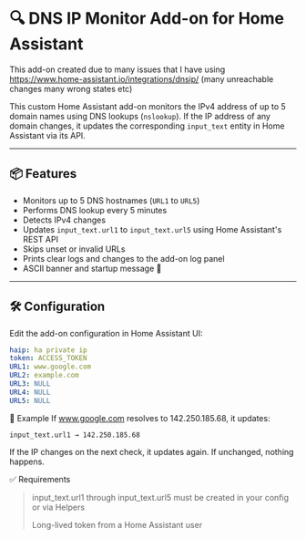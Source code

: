 

# 🔍 DNS IP Monitor Add-on for Home Assistant

This add-on created due to many issues that I have using https://www.home-assistant.io/integrations/dnsip/ (many unreachable changes many wrong states etc)

This custom Home Assistant add-on monitors the IPv4 address of up to 5 domain names using DNS lookups (`nslookup`). If the IP address of any domain changes, it updates the corresponding `input_text` entity in Home Assistant via its API.

---

## 📦 Features

- Monitors up to 5 DNS hostnames (`URL1` to `URL5`)
- Performs DNS lookup every 5 minutes
- Detects IPv4 changes
- Updates `input_text.url1` to `input_text.url5` using Home Assistant's REST API
- Skips unset or invalid URLs
- Prints clear logs and changes to the add-on log panel
- ASCII banner and startup message 🎉

---

## 🛠️ Configuration

Edit the add-on configuration in Home Assistant UI:

```yaml
haip: ha private ip
token: ACCESS_TOKEN
URL1: www.google.com
URL2: example.com
URL3: NULL
URL4: NULL
URL5: NULL
```

🧪 Example
If www.google.com resolves to 142.250.185.68, it updates:

```
input_text.url1 → 142.250.185.68
```
If the IP changes on the next check, it updates again. If unchanged, nothing happens.



✅ Requirements
 
> input_text.url1 through input_text.url5 must be created in your config or via Helpers
> 
> Long-lived token from a Home Assistant user
